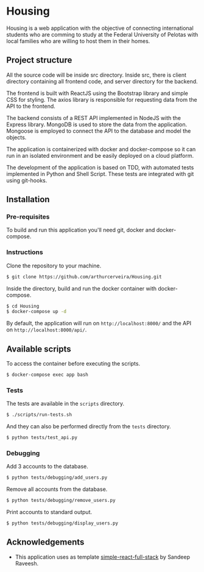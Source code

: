 # Housing

Housing is a web application with the objective of connecting international students who are comming to study at the Federal University of Pelotas with local families who are willing to host them in their homes.

## Project structure

All the source code will be inside src directory. Inside src, there is client directory containing all frontend code, and server directory for the backend.

The frontend is built with ReactJS using the Bootstrap library and simple CSS for styling. The axios library is responsible for requesting data from the API to the frontend.

The backend consists of a REST API implemented in NodeJS with the Express library. MongoDB is used to store the data from the application. Mongoose is employed to connect the API to the database and model the objects.

The application is containerized with docker and docker-compose so it can run in an isolated environment and be easily deployed on a cloud platform.

The development of the application is based on TDD, with automated tests implemented in Python and Shell Script. These tests are integrated with git using git-hooks.

## Installation

### Pre-requisites

To build and run this application you'll need git, docker and docker-compose.

### Instructions

Clone the repository to your machine.

```bash
$ git clone https://github.com/arthurcerveira/Housing.git
```

Inside the directory, build and run the docker container with docker-compose.

```bash
$ cd Housing
$ docker-compose up -d
```

By default, the application will run on `http://localhost:8000/` and the API on `http://localhost:8000/api/`.

## Available scripts

To access the container before executing the scripts.

```bash
$ docker-compose exec app bash
```

### Tests

The tests are available in the `scripts` directory.

```bash
$ ./scripts/run-tests.sh
```

And they can also be performed directly from the `tests` directory.

```bash
$ python tests/test_api.py
```

### Debugging

Add 3 accounts to the database.

```bash
$ python tests/debugging/add_users.py
```

Remove all accounts from the database.

```bash
$ python tests/debugging/remove_users.py
```

Print accounts to standard output.

```bash
$ python tests/debugging/display_users.py
```

## Acknowledgements

- This application uses as template [simple-react-full-stack](https://github.com/crsandeep/simple-react-full-stack) by Sandeep Raveesh.
